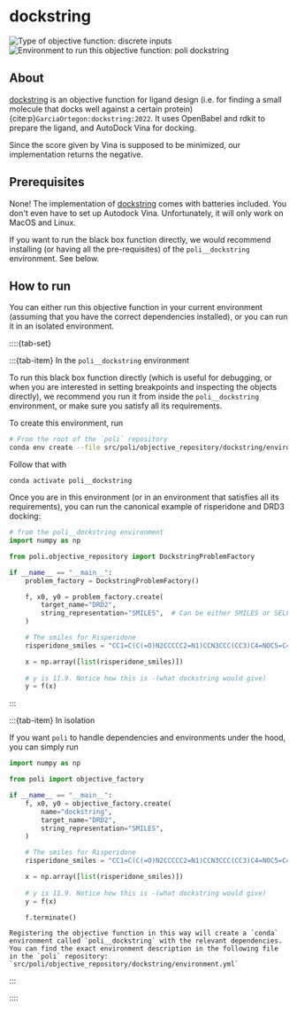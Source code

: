 # dockstring

![Type of objective function: discrete inputs](https://img.shields.io/badge/Type-discrete_inputs-blue)
![Environment to run this objective function: poli dockstring](https://img.shields.io/badge/Environment-poli____dockstring-teal
)

## About

[dockstring](https://github.com/dockstring/dockstring) is an objective function for ligand design (i.e. for finding a small molecule that docks well against a certain protein) {cite:p}`GarciaOrtegon:dockstring:2022`. It uses OpenBabel and rdkit to prepare the ligand, and AutoDock Vina for docking.

Since the score given by Vina is supposed to be minimized, our implementation returns the negative.

## Prerequisites

None! The implementation of [dockstring](https://github.com/dockstring/dockstring) comes with batteries included. You don't even have to set up Autodock Vina. Unfortunately, it will only work on MacOS and Linux.

If you want to run the black box function directly, we would recommend installing (or having all the pre-requisites) of the `poli__dockstring` environment. See below.

## How to run

You can either run this objective function in your current environment (assuming that you have the correct dependencies installed), or you can run it in an isolated environment.

::::{tab-set}

:::{tab-item} In the `poli__dockstring` environment

To run this black box function directly (which is useful for debugging, or when you are interested in setting breakpoints and inspecting the objects directly), we recommend you run it from inside the `poli__dockstring` environment, or make sure you satisfy all its requirements.

To create this environment, run

```bash
# From the root of the `poli` repository
conda env create --file src/poli/objective_repository/dockstring/environment.yml
```

Follow that with

```
conda activate poli__dockstring
```

Once you are in this environment (or in an environment that satisfies all its requirements), you can run the canonical example of risperidone and DRD3 docking:

```python
# from the poli__dockstring environment
import numpy as np

from poli.objective_repository import DockstringProblemFactory

if __name__ == "__main__":
    problem_factory = DockstringProblemFactory()

    f, x0, y0 = problem_factory.create(
        target_name="DRD2",
        string_representation="SMILES",  # Can be either SMILES or SELFIES
    )

    # The smiles for Risperidone
    risperidone_smiles = "CC1=C(C(=O)N2CCCCC2=N1)CCN3CCC(CC3)C4=NOC5=C4C=CC(=C5)F"

    x = np.array([list(risperidone_smiles)])
    
    # y is 11.9. Notice how this is -(what dockstring would give)
    y = f(x)
```

:::

:::{tab-item} In isolation

If you want `poli` to handle dependencies and environments under the hood, you can simply run

```python
import numpy as np

from poli import objective_factory

if __name__ == "__main__":
    f, x0, y0 = objective_factory.create(
        name="dockstring",
        target_name="DRD2",
        string_representation="SMILES",
    )

    # The smiles for Risperidone
    risperidone_smiles = "CC1=C(C(=O)N2CCCCC2=N1)CCN3CCC(CC3)C4=NOC5=C4C=CC(=C5)F"

    x = np.array([list(risperidone_smiles)])
    
    # y is 11.9. Notice how this is -(what dockstring would give)
    y = f(x)

    f.terminate()
```

```{warning}
Registering the objective function in this way will create a `conda` environment called `poli__dockstring` with the relevant dependencies. You can find the exact environment description in the following file in the `poli` repository: `src/poli/objective_repository/dockstring/environment.yml`

```

:::

::::

